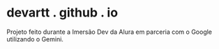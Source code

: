 # devartt . github . io
Projeto feito durante a Imersão Dev da Alura em parceria com o Google utilizando o Gemini.
